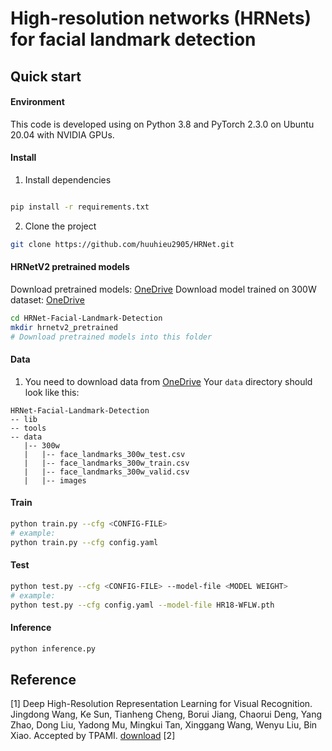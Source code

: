 # High-resolution networks (HRNets) for facial landmark detection

## Quick start
#### Environment
This code is developed using on Python 3.8 and PyTorch 2.3.0 on Ubuntu 20.04 with NVIDIA GPUs. 

#### Install
1. Install dependencies
````bash

pip install -r requirements.txt
````
2. Clone the project
````bash 
git clone https://github.com/huuhieu2905/HRNet.git
````

#### HRNetV2 pretrained models
Download pretrained models: [OneDrive](https://onedrive.live.com/?authkey=%21AMkPimlmClRvmpw&id=F7FD0B7F26543CEB%21112&cid=F7FD0B7F26543CEB&parId=root&parQt=sharedby&o=OneUp)
Download model trained on 300W dataset: [OneDrive](https://onedrive.live.com/?authkey=%21AILmza1XU%2D4WhnQ&id=735C9ADA5267A325%21121&cid=735C9ADA5267A325&parId=root&parQt=sharedby&o=OneUp)
```bash
cd HRNet-Facial-Landmark-Detection
mkdir hrnetv2_pretrained
# Download pretrained models into this folder
```
#### Data

1. You need to download data from [OneDrive](https://husteduvn-my.sharepoint.com/:u:/g/personal/hieu_nh215577_sis_hust_edu_vn/EZIcld4MRKROqEg8-Jg029kBWmoDRCPTJSZLXIDjQT3NqQ?e=BCF5er)
Your `data` directory should look like this:

````
HRNet-Facial-Landmark-Detection
-- lib
-- tools
-- data
   |-- 300w
   |   |-- face_landmarks_300w_test.csv
   |   |-- face_landmarks_300w_train.csv
   |   |-- face_landmarks_300w_valid.csv
   |   |-- images

````

#### Train
````bash
python train.py --cfg <CONFIG-FILE>
# example:
python train.py --cfg config.yaml
````

#### Test
````bash
python test.py --cfg <CONFIG-FILE> --model-file <MODEL WEIGHT> 
# example:
python test.py --cfg config.yaml --model-file HR18-WFLW.pth
````
#### Inference
````bash
python inference.py
````

## Reference
[1] Deep High-Resolution Representation Learning for Visual Recognition. Jingdong Wang, Ke Sun, Tianheng Cheng, 
    Borui Jiang, Chaorui Deng, Yang Zhao, Dong Liu, Yadong Mu, Mingkui Tan, Xinggang Wang, Wenyu Liu, Bin Xiao. Accepted by TPAMI.  [download](https://arxiv.org/pdf/1908.07919.pdf)
[2]
